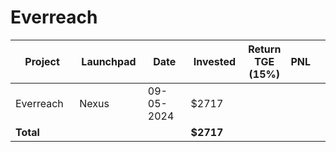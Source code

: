 # Everreach



<table data-full-width="true"><thead><tr><th width="152">Project</th><th width="138">Launchpad</th><th width="132">Date</th><th width="133">Invested</th><th>Return TGE (15%)</th><th>PNL</th><th></th></tr></thead><tbody><tr><td>Everreach</td><td>Nexus</td><td>09-05-2024</td><td>$2717</td><td></td><td></td><td></td></tr><tr><td><strong>Total</strong></td><td></td><td></td><td><strong>$2717</strong></td><td></td><td></td><td></td></tr></tbody></table>

